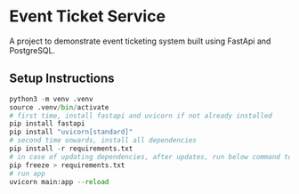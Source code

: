 # Event Ticket Service

A project to demonstrate event ticketing system built using FastApi and PostgreSQL.

## Setup Instructions

```python
python3 -m venv .venv
source .venv/bin/activate
# first time, install fastapi and uvicorn if not already installed
pip install fastapi
pip install "uvicorn[standard]"
# second time onwards, install all dependencies
pip install -r requirements.txt
# in case of updating dependencies, after updates, run below command to update requirements.txt
pip freeze > requirements.txt
# run app
uvicorn main:app --reload
```
